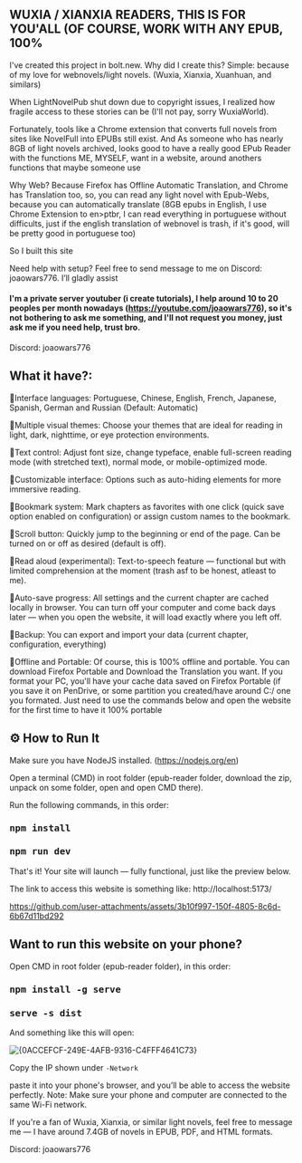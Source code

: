 ## WUXIA / XIANXIA READERS, THIS IS FOR YOU'ALL (OF COURSE, WORK WITH ANY EPUB, 100%

I've created this project in bolt.new.
Why did I create this? Simple: because of my love for webnovels/light novels. (Wuxia, Xianxia, Xuanhuan, and similars)

When LightNovelPub shut down due to copyright issues, I realized how fragile access to these stories can be (I'll not pay, sorry WuxiaWorld).

Fortunately, tools like a Chrome extension that converts full novels from sites like NovelFull into EPUBs still exist.
And As someone who has nearly 8GB of light novels archived, looks good to have a really good EPub Reader with the functions ME, MYSELF, want in a website, around anothers functions that maybe someone use

Why Web? Because Firefox has Offline Automatic Translation, and Chrome has Translation too, so, you can read any light novel with Epub-Webs, because you can automatically translate (8GB epubs in English, I use Chrome Extension to en>ptbr, I can read everything in portuguese without difficults, just if the english translation of webnovel is trash, if it's good, will be pretty good in portuguese too)

So I built this site

Need help with setup? Feel free to send message to me on Discord: joaowars776. I’ll gladly assist

#### I'm a private server youtuber (i create tutorials), I help around 10 to 20 peoples per month nowadays (https://youtube.com/joaowars776), so it's not bothering to ask me something, and I'll not request you money, just ask me if you need help, trust bro.

Discord: joaowars776

## What it have?:

🔹Interface languages: Portuguese, Chinese, English, French, Japanese, Spanish, German and Russian (Default: Automatic)

🔹Multiple visual themes: Choose your themes that are ideal for reading in light, dark, nighttime, or eye protection environments.

🔹Text control: Adjust font size, change typeface, enable full-screen reading mode (with stretched text), normal mode, or mobile-optimized mode.

🔹Customizable interface: Options such as auto-hiding elements for more immersive reading.

🔹Bookmark system: Mark chapters as favorites with one click (quick save option enabled on configuration) or assign custom names to the bookmark.

🔹Scroll button: Quickly jump to the beginning or end of the page. Can be turned on or off as desired (default is off).

🔹Read aloud (experimental): Text-to-speech feature — functional but with limited comprehension at the moment (trash asf to be honest, atleast to me).

🔹Auto-save progress: All settings and the current chapter are cached locally in browser. You can turn off your computer and come back days later — when you open the website, it will load exactly where you left off.

🔹Backup: You can export and import your data (current chapter, configuration, everything)

🔹Offline and Portable: Of course, this is 100% offline and portable. You can download Firefox Portable and Download the Translation you want. If you format your PC, you'll have your cache data saved on Firefox Portable (if you save it on PenDrive, or some partition you created/have around C:/ one you formated. Just need to use the commands below and open the website for the first time to have it 100% portable

## ⚙️ How to Run It

Make sure you have NodeJS installed. (https://nodejs.org/en)

Open a terminal (CMD) in root folder (epub-reader folder, download the zip, unpack on some folder, open and open CMD there).

Run the following commands, in this order:

### <pre>npm install</pre>
### <pre>npm run dev</pre>

That's it! Your site will launch — fully functional, just like the preview below.

The link to access this website is something like: http://localhost:5173/

https://github.com/user-attachments/assets/3b10f997-150f-4805-8c6d-6b67d11bd292

## Want to run this website on your phone?

Open CMD in root folder (epub-reader folder), in this order:

### <pre>npm install -g serve</pre>
### <pre>serve -s dist</pre>

And something like this will open:

![{0ACCEFCF-249E-4AFB-9316-C4FFF4641C73}](https://github.com/user-attachments/assets/81bd814e-d28d-4a44-b7e6-da5eea06914a)

Copy the IP shown under ```-Network```

paste it into your phone's browser, and you’ll be able to access the website perfectly.
Note: Make sure your phone and computer are connected to the same Wi-Fi network.

If you're a fan of Wuxia, Xianxia, or similar light novels, feel free to message me — I have around 7.4GB of novels in EPUB, PDF, and HTML formats.

Discord: joaowars776
